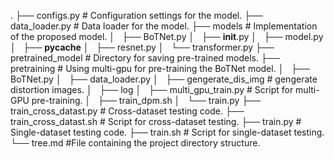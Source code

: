 .
├── configs.py   # Configuration settings for the model.
├── data_loader.py  # Data loader for the model.
├── models  # Implementation of the proposed model.
│   ├── BoTNet.py
│   ├── __init__.py
│   ├── model.py
│   ├── __pycache__
│   ├── resnet.py
│   └── transformer.py
├── pretrained_model  # Directory for saving pre-trained models.
├── pretraining  # Using multi-gpu for pre-training the BoTNet model.
│   ├── BoTNet.py
│   ├── data_loader.py
│   ├── gengerate_dis_img # gengerate distortion images.
│   ├── log
│   ├── multi_gpu_train.py  # Script for multi-GPU pre-training.
│   ├── train_dpm.sh
│   └── train.py 
├── train_cross_datast.py  #  Cross-dataset testing code.
├── train_cross_datast.sh  # Script for cross-dataset testing.
├── train.py  # Single-dataset testing code.
├── train.sh  # Script for single-dataset testing.
└── tree.md  #File containing the project directory structure.